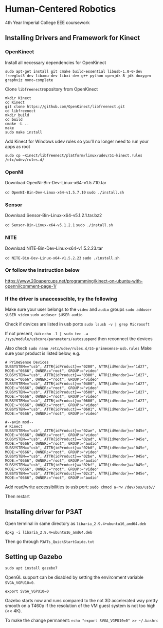 # Human-Centered Robotics

4th Year Imperial College EEE coursework

## Installing Drivers and Framework for Kinect

### OpenKinect

Install all necessary dependencies for OpenKinect

```
sudo apt-get install git cmake build-essential libusb-1.0-0-dev freeglut3-dev libxmu-dev libxi-dev g++ python openjdk-8-jdk doxygen graphviz mono-complete
```

Clone ```libfreenect```repository from OpenKinect

```
mkdir Kinect
cd Kinect
git clone https://github.com/OpenKinect/libfreenect.git
cd libfreenect
mkdir build
cd build
cmake -L ..
make
sudo make install
```

Add Kinect for Windows udev rules so you'll no longer need to run your apps as root

```
sudo cp ~Kinect/libfreenect/platform/linux/udev/51-kinect.rules /etc/udev/rules.d/
```

### OpenNI

Download OpenNi-Bin-Dev-Linux-x64-v1.5.7.10.tar

```cd OpenNI-Bin-Dev-Linux-x64-v1.5.7.10```
```sudo ./install.sh```

### Sensor

Download Sensor-Bin-Linux-x64-v5.1.2.1.tar.bz2

```cd Sensor-Bin-Linux-x64-v5.1.2.1```
```sudo ./install.sh```

### NITE

Download NITE-Bin-Dev-Linux-x64-v1.5.2.23.tar

```cd NITE-Bin-Dev-Linux-x64-v1.5.2.23```
```sudo ./install.sh```

### Or follow the instruction below

https://www.20papercups.net/programming/kinect-on-ubuntu-with-openni/comment-page-1/

### If the driver is unaccesscible, try the following

Make sure your user belongs to the ```video``` and ```audio``` groups
```sudo adduser $USER video```
```sudo adduser $USER audio```

Check if devices are listed in usb ports
```sudo lsusb -v | grep Microsoft```

If not present, run 
```echo -1 | sudo tee -a /sys/module/usbcore/parameters/autosuspend```
then reconnect the devices

Also check 
```sudo nano /etc/udev/rules.d/55-primesense-usb.rules```
Make sure your product is listed below, e.g.
```
# PrimeSense Devices
SUBSYSTEM=="usb", ATTR{idProduct}=="0200", ATTR{idVendor}=="1d27", MODE:="0666", OWNER:="root", GROUP:="video"
SUBSYSTEM=="usb", ATTR{idProduct}=="0300", ATTR{idVendor}=="1d27", MODE:="0666", OWNER:="root", GROUP:="video"
SUBSYSTEM=="usb", ATTR{idProduct}=="0400", ATTR{idVendor}=="1d27", MODE:="0666", OWNER:="root", GROUP:="video"
SUBSYSTEM=="usb", ATTR{idProduct}=="0500", ATTR{idVendor}=="1d27", MODE:="0666", OWNER:="root", GROUP:="video"
SUBSYSTEM=="usb", ATTR{idProduct}=="0600", ATTR{idVendor}=="1d27", MODE:="0666", OWNER:="root", GROUP:="video"
SUBSYSTEM=="usb", ATTR{idProduct}=="0601", ATTR{idVendor}=="1d27", MODE:="0666", OWNER:="root", GROUP:="video"

#--avin mod--
# Kinect
SUBSYSTEM=="usb", ATTR{idProduct}=="02ae", ATTR{idVendor}=="045e", MODE:="0666", OWNER:="root", GROUP:="video"
SUBSYSTEM=="usb", ATTR{idProduct}=="02ad", ATTR{idVendor}=="045e", MODE:="0666", OWNER:="root", GROUP:="audio"
SUBSYSTEM=="usb", ATTR{idProduct}=="02b0", ATTR{idVendor}=="045e", MODE:="0666", OWNER:="root", GROUP:="video"
SUBSYSTEM=="usb", ATTR{idProduct}=="02be", ATTR{idVendor}=="045e", MODE:="0666", OWNER:="root", GROUP:="audio"
SUBSYSTEM=="usb", ATTR{idProduct}=="02bf", ATTR{idVendor}=="045e", MODE:="0666", OWNER:="root", GROUP:="video"
SUBSYSTEM=="usb", ATTR{idProduct}=="02c3", ATTR{idVendor}=="045e", MODE:="0666", OWNER:="root", GROUP:="audio"
```

Add read/write accessibilities to usb port:
```sudo chmod a+rw /dev/bus/usb//```

Then restart

## Installing driver for P3AT

Open terminal in same directory as ```libaria_2.9.4+ubuntu16_amd64.deb```

```dpkg -i libaria_2.9.4+ubuntu16_amd64.deb```

Then go through ```P3ATs_QuickStartGuide.txt```

## Setting up Gazebo

```sudo apt install gazebo7```

OpenGL support can be disabled by setting the environment variable ```SVGA_VGPU10=0```.

```export SVGA_VGPU10=0```

Gazebo starts now and runs compared to the not 3D accelerated way pretty smooth on a T460p if the resolution of the VM guest system is not too high (<< 4K).

To make the change permanent:
```echo "export SVGA_VGPU10=0" >> ~/.bashrc```
